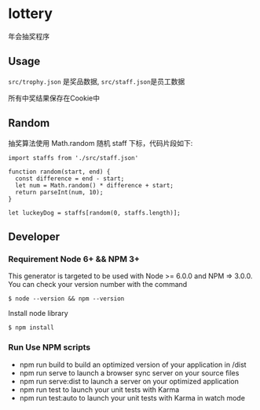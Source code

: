 # lottery

年会抽奖程序

## Usage

`src/trophy.json` 是奖品数据, `src/staff.json`是员工数据

所有中奖结果保存在Cookie中

## Random

抽奖算法使用 Math.random 随机 staff 下标，代码片段如下:

```
import staffs from './src/staff.json'

function random(start, end) {
  const difference = end - start;
  let num = Math.random() * difference + start;
  return parseInt(num, 10);
}

let luckeyDog = staffs[random(0, staffs.length)];
```

## Developer

### Requirement Node 6+ && NPM 3+

This generator is targeted to be used with Node >= 6.0.0 and NPM => 3.0.0. You can check your version number with the command
```
$ node --version && npm --version
```
Install node library

```
$ npm install
```

### Run Use NPM scripts

- npm run build to build an optimized version of your application in /dist
- npm run serve to launch a browser sync server on your source files
- npm run serve:dist to launch a server on your optimized application
- npm run test to launch your unit tests with Karma
- npm run test:auto to launch your unit tests with Karma in watch mode
